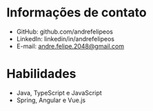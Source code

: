 # Informações de contato
- GitHub: github.com/andrefelipeos
- LinkedIn: linkedin/in/andrefelipeos
- E-mail: andre.felipe.2048@gmail.com

# Habilidades
- Java, TypeScript e JavaScript
- Spring, Angular e Vue.js

